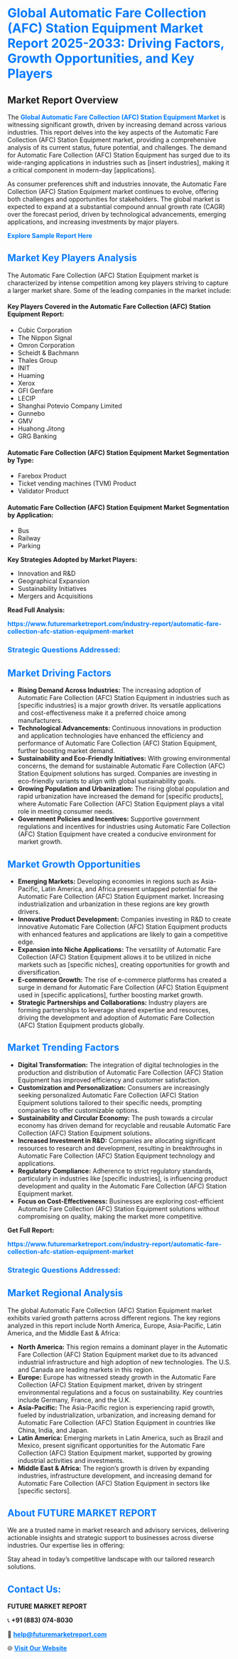 <h1 style="color: #007BFF;">Global Automatic Fare Collection (AFC) Station Equipment Market Report 2025-2033: Driving Factors, Growth Opportunities, and Key Players</h1>

<section id="overview">
<h2>Market Report Overview</h2>
<p>The <a href="https://www.futuremarketreport.com/industry-report/automatic-fare-collection-afc-station-equipment-market" style="color: #007BFF; text-decoration: none;"><strong>Global Automatic Fare Collection (AFC) Station Equipment Market</strong></a> is witnessing significant growth, driven by increasing demand across various industries. This report delves into the key aspects of the Automatic Fare Collection (AFC) Station Equipment market, providing a comprehensive analysis of its current status, future potential, and challenges. The demand for Automatic Fare Collection (AFC) Station Equipment has surged due to its wide-ranging applications in industries such as [insert industries], making it a critical component in modern-day [applications].</p>
<p>As consumer preferences shift and industries innovate, the Automatic Fare Collection (AFC) Station Equipment market continues to evolve, offering both challenges and opportunities for stakeholders. The global market is expected to expand at a substantial compound annual growth rate (CAGR) over the forecast period, driven by technological advancements, emerging applications, and increasing investments by major players.</p>
</section>

<section id="overview">
<p><a href="https://www.futuremarketreport.com/request-sample/reportId=37770" style="color: #007BFF; text-decoration: none;"><strong>Explore Sample Report Here</strong></a></p>
</section>

<section id="key-players">
<h2 style="color: #007BFF;">Market Key Players Analysis</h2>
<p>The Automatic Fare Collection (AFC) Station Equipment market is characterized by intense competition among key players striving to capture a larger market share. Some of the leading companies in the market include:</p>
<h4>Key Players Covered in the Automatic Fare Collection (AFC) Station Equipment Report:</h4>
<ul><li>Cubic Corporation</li><li>The Nippon Signal</li><li>Omron Corporation</li><li>Scheidt &amp; Bachmann</li><li>Thales Group</li><li>INIT</li><li>Huaming</li><li>Xerox</li><li>GFI Genfare</li><li>LECIP</li><li>Shanghai Potevio Company Limited</li><li>Gunnebo</li><li>GMV</li><li>Huahong Jitong</li><li>GRG Banking</li></ul>
<h4>Automatic Fare Collection (AFC) Station Equipment Market Segmentation by Type:</h4>
<ul><li>Farebox Product</li><li>Ticket vending machines (TVM) Product</li><li>Validator Product</li></ul>

<h4>Automatic Fare Collection (AFC) Station Equipment Market Segmentation by Application:</h4>
<ul><li>Bus</li><li>Railway</li><li>Parking</li></ul>
<p><strong>Key Strategies Adopted by Market Players:</strong></p>
<ul>
<li>Innovation and R&D</li>
<li>Geographical Expansion</li>
<li>Sustainability Initiatives</li>
<li>Mergers and Acquisitions</li>
</ul>
</section>

<section>
<p><strong>Read Full Analysis: </strong></p><a href="https://www.futuremarketreport.com/industry-report/automatic-fare-collection-afc-station-equipment-market" style="color: #007BFF; text-decoration: none;"><strong>https://www.futuremarketreport.com/industry-report/automatic-fare-collection-afc-station-equipment-market</strong></a>
<h3 style="color: #007BFF;">Strategic Questions Addressed:</h3>
</section>

<section id="driving-factors">
<h2 style="color: #007BFF;">Market Driving Factors</h2>
<ul>
<li><strong>Rising Demand Across Industries:</strong> The increasing adoption of Automatic Fare Collection (AFC) Station Equipment in industries such as [specific industries] is a major growth driver. Its versatile applications and cost-effectiveness make it a preferred choice among manufacturers.</li>
<li><strong>Technological Advancements:</strong> Continuous innovations in production and application technologies have enhanced the efficiency and performance of Automatic Fare Collection (AFC) Station Equipment, further boosting market demand.</li>
<li><strong>Sustainability and Eco-Friendly Initiatives:</strong> With growing environmental concerns, the demand for sustainable Automatic Fare Collection (AFC) Station Equipment solutions has surged. Companies are investing in eco-friendly variants to align with global sustainability goals.</li>
<li><strong>Growing Population and Urbanization:</strong> The rising global population and rapid urbanization have increased the demand for [specific products], where Automatic Fare Collection (AFC) Station Equipment plays a vital role in meeting consumer needs.</li>
<li><strong>Government Policies and Incentives:</strong> Supportive government regulations and incentives for industries using Automatic Fare Collection (AFC) Station Equipment have created a conducive environment for market growth.</li>
</ul>
</section>

<section id="growth-opportunities">
<h2 style="color: #007BFF;">Market Growth Opportunities</h2>
<ul>
<li><strong>Emerging Markets:</strong> Developing economies in regions such as Asia-Pacific, Latin America, and Africa present untapped potential for the Automatic Fare Collection (AFC) Station Equipment market. Increasing industrialization and urbanization in these regions are key growth drivers.</li>
<li><strong>Innovative Product Development:</strong> Companies investing in R&D to create innovative Automatic Fare Collection (AFC) Station Equipment products with enhanced features and applications are likely to gain a competitive edge.</li>
<li><strong>Expansion into Niche Applications:</strong> The versatility of Automatic Fare Collection (AFC) Station Equipment allows it to be utilized in niche markets such as [specific niches], creating opportunities for growth and diversification.</li>
<li><strong>E-commerce Growth:</strong> The rise of e-commerce platforms has created a surge in demand for Automatic Fare Collection (AFC) Station Equipment used in [specific applications], further boosting market growth.</li>
<li><strong>Strategic Partnerships and Collaborations:</strong> Industry players are forming partnerships to leverage shared expertise and resources, driving the development and adoption of Automatic Fare Collection (AFC) Station Equipment products globally.</li>
</ul>
</section>

<section id="trending-factors">
<h2 style="color: #007BFF;">Market Trending Factors</h2>
<ul>
<li><strong>Digital Transformation:</strong> The integration of digital technologies in the production and distribution of Automatic Fare Collection (AFC) Station Equipment has improved efficiency and customer satisfaction.</li>
<li><strong>Customization and Personalization:</strong> Consumers are increasingly seeking personalized Automatic Fare Collection (AFC) Station Equipment solutions tailored to their specific needs, prompting companies to offer customizable options.</li>
<li><strong>Sustainability and Circular Economy:</strong> The push towards a circular economy has driven demand for recyclable and reusable Automatic Fare Collection (AFC) Station Equipment solutions.</li>
<li><strong>Increased Investment in R&D:</strong> Companies are allocating significant resources to research and development, resulting in breakthroughs in Automatic Fare Collection (AFC) Station Equipment technology and applications.</li>
<li><strong>Regulatory Compliance:</strong> Adherence to strict regulatory standards, particularly in industries like [specific industries], is influencing product development and quality in the Automatic Fare Collection (AFC) Station Equipment market.</li>
<li><strong>Focus on Cost-Effectiveness:</strong> Businesses are exploring cost-efficient Automatic Fare Collection (AFC) Station Equipment solutions without compromising on quality, making the market more competitive.</li>
</ul>
</section>

<section>
<p><strong>Get Full Report: </strong></p><a href="https://www.futuremarketreport.com/industry-report/automatic-fare-collection-afc-station-equipment-market" style="color: #007BFF; text-decoration: none;"><strong>https://www.futuremarketreport.com/industry-report/automatic-fare-collection-afc-station-equipment-market</strong></a>
<h3 style="color: #007BFF;">Strategic Questions Addressed:</h3>
</section>


<section id="regional-analysis">
<h2 style="color: #007BFF;">Market Regional Analysis</h2>
<p>The global Automatic Fare Collection (AFC) Station Equipment market exhibits varied growth patterns across different regions. The key regions analyzed in this report include North America, Europe, Asia-Pacific, Latin America, and the Middle East & Africa:</p>
<ul>
<li><strong>North America:</strong> This region remains a dominant player in the Automatic Fare Collection (AFC) Station Equipment market due to its advanced industrial infrastructure and high adoption of new technologies. The U.S. and Canada are leading markets in this region.</li>
<li><strong>Europe:</strong> Europe has witnessed steady growth in the Automatic Fare Collection (AFC) Station Equipment market, driven by stringent environmental regulations and a focus on sustainability. Key countries include Germany, France, and the U.K.</li>
<li><strong>Asia-Pacific:</strong> The Asia-Pacific region is experiencing rapid growth, fueled by industrialization, urbanization, and increasing demand for Automatic Fare Collection (AFC) Station Equipment in countries like China, India, and Japan.</li>
<li><strong>Latin America:</strong> Emerging markets in Latin America, such as Brazil and Mexico, present significant opportunities for the Automatic Fare Collection (AFC) Station Equipment market, supported by growing industrial activities and investments.</li>
<li><strong>Middle East & Africa:</strong> The region’s growth is driven by expanding industries, infrastructure development, and increasing demand for Automatic Fare Collection (AFC) Station Equipment in sectors like [specific sectors].</li>
</ul>
</section>

<footer>
<h2 style="color: #007BFF;">About FUTURE MARKET REPORT</h2>
<p>We are a trusted name in market research and advisory services, delivering actionable insights and strategic support to businesses across diverse industries. Our expertise lies in offering:</p>

<p>Stay ahead in today’s competitive landscape with our tailored research solutions.</p>

<h2 style="color: #007BFF;">Contact Us:</h2>
<p><strong>FUTURE MARKET REPORT</strong></p>
<p>📞 <strong>+91 (883) 074-8030</strong></p>
<p>📧 <strong><a href="mailto:help@futuremarketreport.com" style="color: #007BFF;">help@futuremarketreport.com</a></strong></p>
<p>🌐 <strong><a href="https://www.futuremarketreport.com/" style="color: #007BFF;">Visit Our Website</a></strong></p>
</footer>
